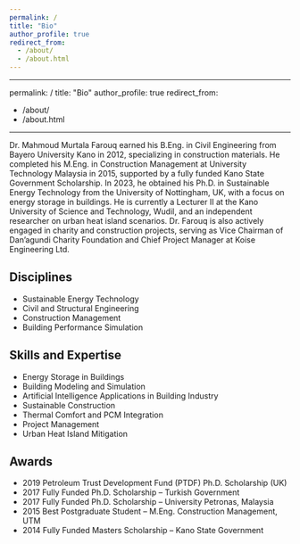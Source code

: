 ```yaml
---
permalink: /
title: "Bio"
author_profile: true
redirect_from: 
  - /about/
  - /about.html
---
```


---
permalink: /
title: "Bio"
author_profile: true
redirect_from: 
  - /about/
  - /about.html
---
Dr. Mahmoud Murtala Farouq earned his B.Eng. in Civil Engineering from Bayero University Kano in 2012, specializing in construction materials. He completed his M.Eng. in Construction Management at University Technology Malaysia in 2015, supported by a fully funded Kano State Government Scholarship. In 2023, he obtained his Ph.D. in Sustainable Energy Technology from the University of Nottingham, UK, with a focus on energy storage in buildings. He is currently a Lecturer II at the Kano University of Science and Technology, Wudil, and an independent researcher on urban heat island scenarios. Dr. Farouq is also actively engaged in charity and construction projects, serving as Vice Chairman of Dan’agundi Charity Foundation and Chief Project Manager at Koise Engineering Ltd.

## Disciplines
* Sustainable Energy Technology
* Civil and Structural Engineering
* Construction Management
* Building Performance Simulation

## Skills and Expertise
* Energy Storage in Buildings
* Building Modeling and Simulation
* Artificial Intelligence Applications in Building Industry
* Sustainable Construction
* Thermal Comfort and PCM Integration
* Project Management
* Urban Heat Island Mitigation

## Awards
* 2019 Petroleum Trust Development Fund (PTDF) Ph.D. Scholarship (UK)
* 2017 Fully Funded Ph.D. Scholarship – Turkish Government
* 2017 Fully Funded Ph.D. Scholarship – University Petronas, Malaysia
* 2015 Best Postgraduate Student – M.Eng. Construction Management, UTM
* 2014 Fully Funded Masters Scholarship – Kano State Government


